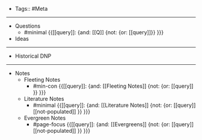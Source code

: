 - Tags:: #Meta
- ---
- Questions
    - #minimal {{[[query]]: {and: [[Q]]  {not: {or: [[query]]}}  }}}
- Ideas
- ---
- Historical DNP
- ---
- Notes
    - Fleeting Notes
        - #min-con {{[[query]]: {and: [[Fleeting Notes]] {not: {or: [[query]] }}  }}}
    - Literature Notes
        - #minimal {{[[query]]: {and: [[Literature Notes]]  {not: {or: [[query]] [[not-populated]] }}  }}}
    - Evergreen Notes
        - #page-focus {{[[query]]: {and: [[Evergreens]] {not: {or: [[query]] [[not-populated]] }}  }}}

